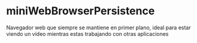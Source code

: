 # miniWebBrowserPersistence
Navegador web que siempre se mantiene en primer plano,  ideal para estar viendo un vídeo mientras estas trabajando con otras aplicaciones
